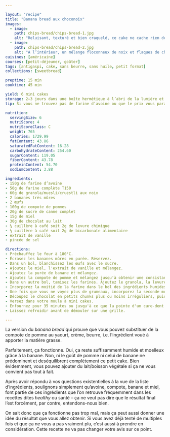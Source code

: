 ```yaml
---

layout: "recipe"
title: "Banana bread aux choconoix"
images:
  - image:
    path: chips-bread/chips-bread-1.jpg
    alt: "Reluisant, texturé et bien craquelé, ce cake ne cache rien de sa garniture aux noix et chunks de chocolat."
  - image:
    path: chips-bread/chips-bread-2.jpg
    alt: "À l’intérieur, un mélange floconneux de noix et flaques de chocolat fondu. Gourmand comme un cookie, moelleux et fondant comme un brownie."
cuisines: [américaine]
courses: [petit-déjeuner, goûter]
tags: [antigaspi, cake, sans beurre, sans huile, petit format]
collections: [sweetbread]

preptime: 15 min
cooktime: 45 min

yield: 6 mini cakes
storage: 2–3 jours dans une boîte hermétique à l’abri de la lumière et de la chaleur. 5 jours au frigo. 2 mois au congélateur.
tip: Si vous ne trouvez pas de farine d’avoine ou que le prix vous paraît complètement hors-sol, mixez des flocons ou du son.

nutrition:
  servingSize: 6
  nutriScore: 4
  nutriScoreClass: C
  weight: 765
  calories: 1729.99
  fatContent: 43.86
  saturatedFatContent: 16.28
  carbohydrateContent: 254.60
  sugarContent: 119.05
  fiberContent: 43.78
  proteinContent: 54.70
  sodiumContent: 3.88

ingredients:
- 150g de farine d’avoine
- 50g de farine complète T150
- 60g de granola/muesli/cruestli aux noix
- 2 bananes très mûres
- 2 œufs
- 100g de compote de pommes
- 20g de sucre de canne complet
- 15g de miel
- 30g de chocolat au lait
- ¼ cuillère à café soit 2g de levure chimique
- ¼ cuillère à café soit 2g de bicarbonate alimentaire
- extrait de vanille
- pincée de sel

directions:
- Préchauffez le four à 180°C.
- Écrasez les bananes mûres en purée. Réservez.
- Dans un bol, blanchissez les œufs avec le sucre.
- Ajoutez le miel, l'extrait de vanille et mélangez. 
- Ajoutez la purée de banane et mélangez.
- Ajoutez la compote de pomme et mélangez jusqu'à obtenir une consistance bien homogène.
- Dans un autre bol, tamisez les farines. Ajoutez le granola, la levure, le bicarbonate et le sel. Mélangez. 
- Incorporez la moitié de la farine dans le bol des ingrédients humides à la maryse. 
- Une fois que vous ne voyez plus de grumeaux, incorporez la seconde moitié. Réservez.
- Découpez le chocolat en petits chunks plus ou moins irréguliers, puis incorporez-les à la pâte à l’aide d’une maryse. 
- Versez dans votre moule à mini cakes.
- Enfournez pour 35 minutes ou jusqu'à ce que la pointe d'un cure-dent ressorte sèche. 
- Laissez refroidir avant de démouler sur une grille. 

---
```


La version du <i lang="en">banana bread</i> qui prouve que vous pouvez substituer de la compote de pomme au yaourt, crème, beurre, i.e. l’ingrédient voué à apporter la matière grasse.

Parfaitement, ça fonctionne. Oui, ça reste suffisamment humide et moelleux grâce à la banane. Non, ni le goût de pomme ni celui de banane ne prédominent et deséquilibrent complètement ce petit cake. Bien évidemment, vous pouvez ajouter du lait/boisson végétale si ça ne vous convient pas tout à fait.

Après avoir répondu à vos questions existentielles à la vue de la liste d’ingrédients, soulignons simplement qu’avoine, compote, banane et miel, font partie de ces ingrédients que l’on retrouve fréquemment dans les recettes dites <i lang="en">healthy</i> ou santé – ça ne veut pas dire que le résultat final l’est forcément, par contre, entendons-nous bien.

On sait donc que ça fonctionne pas trop mal, mais ça peut aussi donner une idée du résultat que vous allez obtenir. Si vous avez déjà tenté de multiples fois et que ça ne vous a pas vraiment plu, c’est aussi à prendre en considération. Cette recette ne va pas changer votre avis sur ce point.